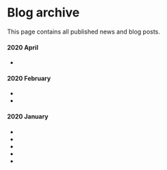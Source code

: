 # Blog archive

This page contains all published news and blog posts.

#### 2020 April

<div class="doc-table-of-contents">

* [](intellij_plugin_release/index.md)

</div>

#### 2020 February

<div class="doc-table-of-contents">

* [](intro_build_trace/index.md)
* [](javac_source_target_parameters/index.md)

</div>

#### 2020 January

<div class="doc-table-of-contents">

* [](release_0.8.0.md)
* [](odd_initial_release_number.md)
* [](another_buildsystem.md)
* [](github_packages_maven/index.md)
* [](do_i_need_a_build_system.md)

</div>